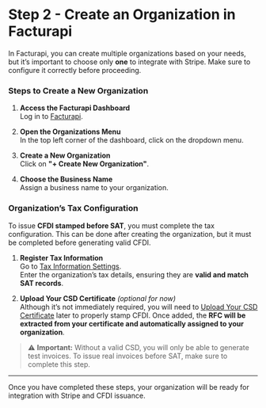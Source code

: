 # Step 2 - Create an Organization in Facturapi

In Facturapi, you can create multiple organizations based on your needs, but it’s important to choose only **one** to integrate with Stripe. Make sure to configure it correctly before proceeding.

### Steps to Create a New Organization

1. **Access the Facturapi Dashboard**  
   Log in to [Facturapi](https://dashboard.facturapi.io).

2. **Open the Organizations Menu**  
   In the top left corner of the dashboard, click on the dropdown menu.

3. **Create a New Organization**  
   Click on **"+ Create New Organization"**.

4. **Choose the Business Name**  
   Assign a business name to your organization.

### Organization’s Tax Configuration

To issue **CFDI stamped before SAT**, you must complete the tax configuration. This can be done after creating the organization, but it must be completed before generating valid CFDI.

1. **Register Tax Information**  
   Go to [Tax Information Settings](https://dashboard.facturapi.io/settings/legal).  
   Enter the organization’s tax details, ensuring they are **valid and match SAT records**.

2. **Upload Your CSD Certificate** *(optional for now)*  
   Although it’s not immediately required, you will need to [Upload Your CSD Certificate](https://dashboard.facturapi.io/settings/certs) later to properly stamp CFDI. Once added, the **RFC will be extracted from your certificate and automatically assigned to your organization**.

> ⚠️ **Important:** Without a valid CSD, you will only be able to generate test invoices. To issue real invoices before SAT, make sure to complete this step.

---

Once you have completed these steps, your organization will be ready for integration with Stripe and CFDI issuance.
